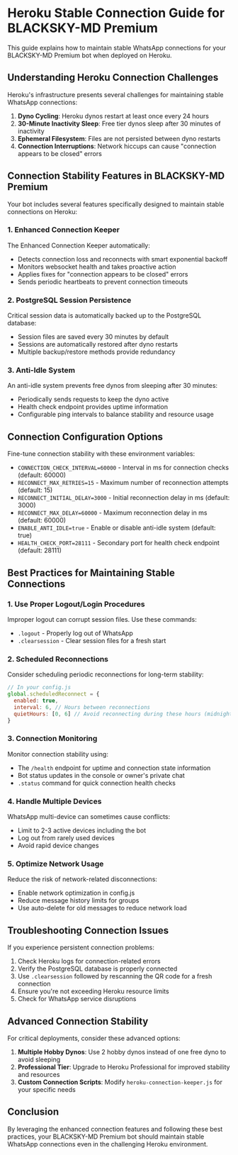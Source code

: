# Heroku Stable Connection Guide for BLACKSKY-MD Premium

This guide explains how to maintain stable WhatsApp connections for your BLACKSKY-MD Premium bot when deployed on Heroku.

## Understanding Heroku Connection Challenges

Heroku's infrastructure presents several challenges for maintaining stable WhatsApp connections:

1. **Dyno Cycling**: Heroku dynos restart at least once every 24 hours
2. **30-Minute Inactivity Sleep**: Free tier dynos sleep after 30 minutes of inactivity
3. **Ephemeral Filesystem**: Files are not persisted between dyno restarts
4. **Connection Interruptions**: Network hiccups can cause "connection appears to be closed" errors

## Connection Stability Features in BLACKSKY-MD Premium

Your bot includes several features specifically designed to maintain stable connections on Heroku:

### 1. Enhanced Connection Keeper

The Enhanced Connection Keeper automatically:

- Detects connection loss and reconnects with smart exponential backoff
- Monitors websocket health and takes proactive action
- Applies fixes for "connection appears to be closed" errors
- Sends periodic heartbeats to prevent connection timeouts

### 2. PostgreSQL Session Persistence

Critical session data is automatically backed up to the PostgreSQL database:

- Session files are saved every 30 minutes by default
- Sessions are automatically restored after dyno restarts
- Multiple backup/restore methods provide redundancy

### 3. Anti-Idle System

An anti-idle system prevents free dynos from sleeping after 30 minutes:

- Periodically sends requests to keep the dyno active
- Health check endpoint provides uptime information
- Configurable ping intervals to balance stability and resource usage

## Connection Configuration Options

Fine-tune connection stability with these environment variables:

- `CONNECTION_CHECK_INTERVAL=60000` - Interval in ms for connection checks (default: 60000)
- `RECONNECT_MAX_RETRIES=15` - Maximum number of reconnection attempts (default: 15)
- `RECONNECT_INITIAL_DELAY=3000` - Initial reconnection delay in ms (default: 3000)
- `RECONNECT_MAX_DELAY=60000` - Maximum reconnection delay in ms (default: 60000)
- `ENABLE_ANTI_IDLE=true` - Enable or disable anti-idle system (default: true)
- `HEALTH_CHECK_PORT=28111` - Secondary port for health check endpoint (default: 28111)

## Best Practices for Maintaining Stable Connections

### 1. Use Proper Logout/Login Procedures

Improper logout can corrupt session files. Use these commands:

- `.logout` - Properly log out of WhatsApp
- `.clearsession` - Clear session files for a fresh start

### 2. Scheduled Reconnections

Consider scheduling periodic reconnections for long-term stability:

```javascript
// In your config.js
global.scheduledReconnect = {
  enabled: true,
  interval: 6, // Hours between reconnections
  quietHours: [0, 6] // Avoid reconnecting during these hours (midnight to 6am)
}
```

### 3. Connection Monitoring

Monitor connection stability using:

- The `/health` endpoint for uptime and connection state information
- Bot status updates in the console or owner's private chat
- `.status` command for quick connection health checks

### 4. Handle Multiple Devices

WhatsApp multi-device can sometimes cause conflicts:

- Limit to 2-3 active devices including the bot
- Log out from rarely used devices
- Avoid rapid device changes

### 5. Optimize Network Usage

Reduce the risk of network-related disconnections:

- Enable network optimization in config.js
- Reduce message history limits for groups
- Use auto-delete for old messages to reduce network load

## Troubleshooting Connection Issues

If you experience persistent connection problems:

1. Check Heroku logs for connection-related errors
2. Verify the PostgreSQL database is properly connected
3. Use `.clearsession` followed by rescanning the QR code for a fresh connection
4. Ensure you're not exceeding Heroku resource limits
5. Check for WhatsApp service disruptions

## Advanced Connection Stability

For critical deployments, consider these advanced options:

1. **Multiple Hobby Dynos**: Use 2 hobby dynos instead of one free dyno to avoid sleeping
2. **Professional Tier**: Upgrade to Heroku Professional for improved stability and resources
3. **Custom Connection Scripts**: Modify `heroku-connection-keeper.js` for your specific needs

## Conclusion

By leveraging the enhanced connection features and following these best practices, your BLACKSKY-MD Premium bot should maintain stable WhatsApp connections even in the challenging Heroku environment.

